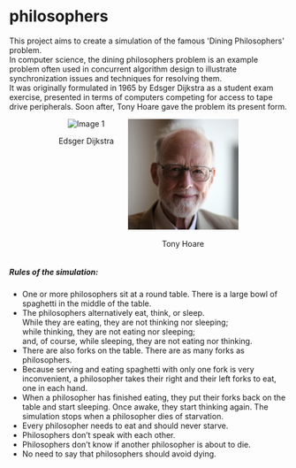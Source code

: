 # philosophers
This project aims to create a simulation of the famous 'Dining Philosophers' problem. \
In computer science, the dining philosophers problem is an example problem often used in concurrent algorithm design to illustrate synchronization issues and techniques for resolving them.\
It was originally formulated in 1965 by Edsger Dijkstra as a student exam exercise, presented in terms of computers competing for access to tape drive peripherals. Soon after, Tony Hoare gave the problem its present form.

<div style="display: flex; justify-content: center;">
  <div style="text-align: center; margin-right: 5%;">
    <img src="image/edsger_dijkstra.png" alt="Image 1" style="width: 200px;" />
    <p>Edsger Dijkstra</p>
  </div>
  <div style="text-align: center;">
    <img src="image/tony_hoare.png" alt="Image 2" style="width: 200px;" />
    <p>Tony Hoare</p>
  </div>
</div>

##### Rules of the simulation:
- One or more philosophers sit at a round table. There is a large bowl of spaghetti in the middle of the table.
- The philosophers alternatively eat, think, or sleep. \
While they are eating, they are not thinking nor sleeping; \
while thinking, they are not eating nor sleeping; \
and, of course, while sleeping, they are not eating nor thinking.
- There are also forks on the table. There are as many forks as philosophers.
- Because serving and eating spaghetti with only one fork is very inconvenient, a philosopher takes their right and their left forks to eat, one in each hand.
- When a philosopher has finished eating, they put their forks back on the table and start sleeping. Once awake, they start thinking again. The simulation stops when a philosopher dies of starvation.
- Every philosopher needs to eat and should never starve.
- Philosophers don’t speak with each other.
- Philosophers don’t know if another philosopher is about to die.
- No need to say that philosophers should avoid dying.


